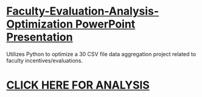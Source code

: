 # [Faculty-Evaluation-Analysis-Optimization PowerPoint Presentation](https://docs.google.com/presentation/d/1YkS8T9C2wLgbMhSGCQXp7G4YRn7vI32OjPQJJBorUUU/edit#slide=id.p9)

Utilizes Python to optimize a 30 CSV file data aggregation project related to faculty incentives/evaluations. 


# [CLICK HERE FOR ANALYSIS](https://nbviewer.org/gist/andrewt2470/98c59b3937c0c8cadb54d76c0b5675a1)
